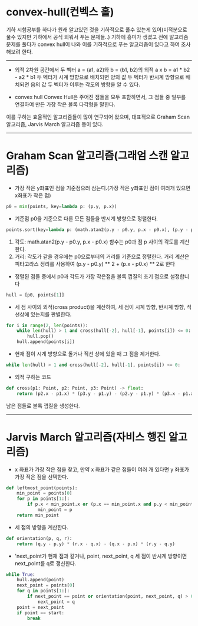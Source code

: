 # convex-hull(컨벡스 홀)

기하 시험공부를 하다가 원래 알고있던 것을 기하적으로 풀수 있는게 있어(미적분으로 풀수 있지만 기하에서 공식 외워서 푸는 문제들..) 기하에 흥미가 생겼고 전에 알고리즘 문제를 풀다가 convex hull이 나와 이를 기하적으로 푸는 알고리즘이 있다고 하여 조사해보려 한다.

-----

* 외적
  2차원 공간에서 두 벡터 a = (a1, a2)와 b = (b1, b2)의 외적
  a x b = a1 * b2 - a2 * b1
  두 벡터가 시계 방향으로 배치되면 양의 값
  두 벡터가 반시계 방향으로 배치되면 음의 값
  두 벡터가 이루는 각도의 방향을 알 수 있다.
  

* convex hull
  Convex Hull은 주어진 점들을 모두 포함하면서, 그 점들 중 일부를 연결하여 만든 가장 작은 볼록 다각형을 말한다.



이를 구하는 효율적인 알고리즘들이 많이 연구되어 왔으며, 대표적으로 Graham Scan 알고리즘, Jarvis March 알고리즘 등이 있다.

------

# Graham Scan 알고리즘(그래엄 스캔 알고리즘)

* 가장 작은 y좌표인 점을 기준점으러 삼는디.(가장 작은 y좌표인 점이 여러개 있으면 x좌표가 작은 점)

```python
p0 = min(points, key=lambda p: (p.y, p.x))
```

* 기준점 p0을 기준으로 다른 모든 점들을 반시계 방향으로 정렬한다.

```python
points.sort(key=lambda p: (math.atan2(p.y - p0.y, p.x - p0.x), (p.y - p0.y) ** 2 + (p.x - p0.x) ** 2))
```

1. 각도: math.atan2(p.y - p0.y, p.x - p0.x) 함수는 p0과 점 p 사이의 각도를 계산한다.
2. 거리: 각도가 같을 경우에는 p0으로부터의 거리를 기준으로 정렬한다. 거리 계산은 피타고라스 정리를 사용하여 (p.y - p0.y) ** 2 + (p.x - p0.x) ** 2로 한다

* 정렬된 점들 중에서 p0과 각도가 가장 작은점을 볼록 껍질의 초기 점으로 설정합니다

```python
hull = [p0, points[1]]
```

* 세 점 사이의 외적(cross product)을 계산하여, 세 점이 시계 방향, 반시계 방향, 직선상에 있는지를 판별한다.

```python
for i in range(2, len(points)):
    while len(hull) > 1 and cross(hull[-2], hull[-1], points[i]) <= 0:
        hull.pop()
    hull.append(points[i])
```

* 현재 점이 시계 방향으로 돌거나 직선 상에 있을 때 그 점을 제거한다.
```python
while len(hull) > 1 and cross(hull[-2], hull[-1], points[i]) <= 0:
```

* 외적 구하는 코드
```python
def cross(p1: Point, p2: Point, p3: Point) -> float:
    return (p2.x - p1.x) * (p3.y - p1.y) - (p2.y - p1.y) * (p3.x - p1.x)
```
남은 점들로 볼록 껍질을 생성한다.

-----

# Jarvis March 알고리즘(자비스 행진 알고리즘)

* x 좌표가 가장 작은 점을 찾고, 만약 x 좌표가 같은 점들이 여러 개 있다면 y 좌표가 가장 작은 점을 선택한다.
```python
def leftmost_point(points):
    min_point = points[0]
    for p in points[1:]:
        if p.x < min_point.x or (p.x == min_point.x and p.y < min_point.y):
            min_point = p
    return min_point
```

* 세 점의 방향을 계산한다.
```python
def orientation(p, q, r):
    return (q.y - p.y) * (r.x - q.x) - (q.x - p.x) * (r.y - q.y)
```

* 'next_point가 현재 점과 같거나, point, next_point, q 세 점이 반시계 방향이면 next_point를 q로 갱신한다.

```python
while True:
    hull.append(point)
    next_point = points[0]
    for q in points[1:]:
        if next_point == point or orientation(point, next_point, q) > 0:
            next_point = q
    point = next_point
    if point == start:
        break
```
